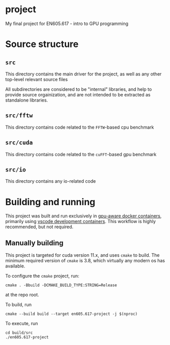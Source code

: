 # project

My final project for EN605.617 - intro to GPU programming

# Source structure

## `src`

This directory contains the main driver for the project, as well as any other top-level relevant source files

All subdirectories are considered to be "internal" libraries, and help to provide source orgainization, and are not intended to be extracted as standalone libraries.

## `src/fftw`

This directory contains code related to the `FFTW`-based cpu benchmark

## `src/cuda`

This directory contains code related to the `cuFFT`-based gpu benchmark

## `src/io`

This directory contains any io-related code

# Building and running

This project was built and run exclusively in [gpu-aware docker containers](https://github.com/NVIDIA/nvidia-docker), primarily using [vscode development containers](https://code.visualstudio.com/docs/remote/containers). This workflow is highly recommended, but not required.

## Manually building

This project is targeted for cuda version 11.x, and uses `cmake` to build. The minimum required version of `cmake` is 3.8, which virtually any modern os has available.

To configure the `cmake` project, run:

```
cmake . -Bbuild -DCMAKE_BUILD_TYPE:STRING=Release
```

at the repo root.

To build, run

```
cmake --build build --target en605.617-project -j $(nproc)
```

To execute, run

```
cd build/src
./en605.617-project
```
